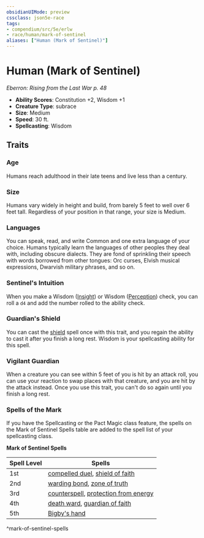 ```yaml
---
obsidianUIMode: preview
cssclass: json5e-race
tags:
- compendium/src/5e/erlw
- race/human/mark-of-sentinel
aliases: ["Human (Mark of Sentinel)"]
---
```


# Human (Mark of Sentinel)
*Eberron: Rising from the Last War p. 48*

- **Ability Scores**: Constitution +2, Wisdom +1
- **Creature Type**: subrace
- **Size**: Medium
- **Speed**: 30 ft.
- **Spellcasting**: Wisdom


## Traits

### Age

Humans reach adulthood in their late teens and live less than a century.

### Size

Humans vary widely in height and build, from barely 5 feet to well over 6 feet tall. Regardless of your position in that range, your size is Medium.

### Languages

You can speak, read, and write Common and one extra language of your choice. Humans typically learn the languages of other peoples they deal with, including obscure dialects. They are fond of sprinkling their speech with words borrowed from other tongues: Orc curses, Elvish musical expressions, Dwarvish military phrases, and so on.

### Sentinel's Intuition

When you make a Wisdom ([Insight](../../5e-rules/skills.md##Insight)) or Wisdom ([Perception](../../5e-rules/skills.md##Perception)) check, you can roll a `d4` and add the number rolled to the ability check.

### Guardian's Shield

You can cast the [shield](../spells/shield.md#) spell once with this trait, and you regain the ability to cast it after you finish a long rest. Wisdom is your spellcasting ability for this spell.

### Vigilant Guardian

When a creature you can see within 5 feet of you is hit by an attack roll, you can use your reaction to swap places with that creature, and you are hit by the attack instead. Once you use this trait, you can't do so again until you finish a long rest.

### Spells of the Mark

If you have the Spellcasting or the Pact Magic class feature, the spells on the Mark of Sentinel Spells table are added to the spell list of your spellcasting class.

**Mark of Sentinel Spells**

| Spell Level | Spells |
|-------------|--------|
| 1st | [compelled duel](../spells/compelled-duel.md#), [shield of faith](../spells/shield-of-faith.md#) |
| 2nd | [warding bond](../spells/warding-bond.md#), [zone of truth](../spells/zone-of-truth.md#) |
| 3rd | [counterspell](../spells/counterspell.md#), [protection from energy](../spells/protection-from-energy.md#) |
| 4th | [death ward](../spells/death-ward.md#), [guardian of faith](../spells/guardian-of-faith.md#) |
| 5th | [Bigby's hand](../spells/bigbys-hand.md#) |
^mark-of-sentinel-spells